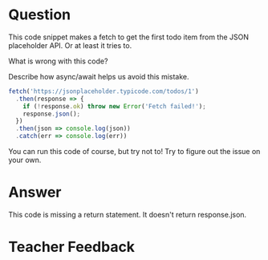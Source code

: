 # Question

This code snippet makes a fetch to get the first todo item from the JSON placeholder API. Or at least it tries to.

What is wrong with this code? 

Describe how async/await helps us avoid this mistake.

```js
fetch('https://jsonplaceholder.typicode.com/todos/1')
  .then(response => {
    if (!response.ok) throw new Error('Fetch failed!');
    response.json();
  })
  .then(json => console.log(json))
  .catch(err => console.log(err))
```

You can run this code of course, but try not to! Try to figure out the issue on your own.

# Answer

This code is missing a return statement. It doesn't return response.json.

# Teacher Feedback